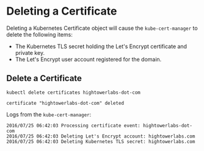 # Deleting a Certificate

Deleting a Kubernetes Certificate object will cause the `kube-cert-manager` to delete the following items:

* The Kubernetes TLS secret holding the Let's Encrypt certificate and private key.
* The Let's Encrypt user account registered for the domain.

## Delete a Certificate

```
kubectl delete certificates hightowerlabs-dot-com
```
```
certificate "hightowerlabs-dot-com" deleted
```

Logs from the `kube-cert-manager`:

```
2016/07/25 06:42:03 Processing certificate event: hightowerlabs-dot-com
2016/07/25 06:42:03 Deleting Let's Encrypt account: hightowerlabs.com
2016/07/25 06:42:03 Deleting Kubernetes TLS secret: hightowerlabs.com
```